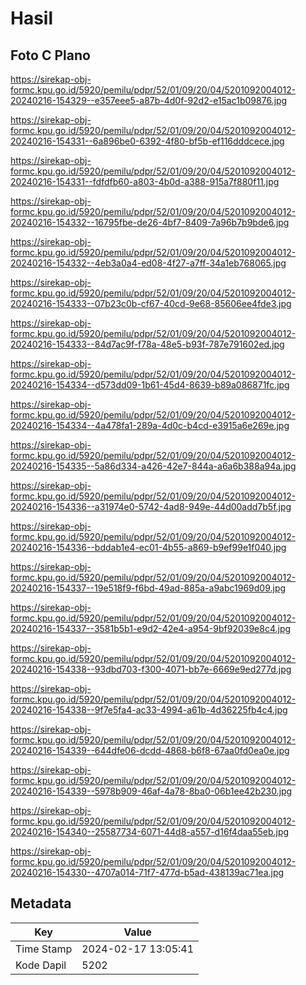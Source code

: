 # Hasil

## Foto C Plano

https://sirekap-obj-formc.kpu.go.id/5920/pemilu/pdpr/52/01/09/20/04/5201092004012-20240216-154329--e357eee5-a87b-4d0f-92d2-e15ac1b09876.jpg

https://sirekap-obj-formc.kpu.go.id/5920/pemilu/pdpr/52/01/09/20/04/5201092004012-20240216-154331--6a896be0-6392-4f80-bf5b-ef116dddcece.jpg

https://sirekap-obj-formc.kpu.go.id/5920/pemilu/pdpr/52/01/09/20/04/5201092004012-20240216-154331--fdfdfb60-a803-4b0d-a388-915a7f880f11.jpg

https://sirekap-obj-formc.kpu.go.id/5920/pemilu/pdpr/52/01/09/20/04/5201092004012-20240216-154332--16795fbe-de26-4bf7-8409-7a96b7b9bde6.jpg

https://sirekap-obj-formc.kpu.go.id/5920/pemilu/pdpr/52/01/09/20/04/5201092004012-20240216-154332--4eb3a0a4-ed08-4f27-a7ff-34a1eb768065.jpg

https://sirekap-obj-formc.kpu.go.id/5920/pemilu/pdpr/52/01/09/20/04/5201092004012-20240216-154333--07b23c0b-cf67-40cd-9e68-85606ee4fde3.jpg

https://sirekap-obj-formc.kpu.go.id/5920/pemilu/pdpr/52/01/09/20/04/5201092004012-20240216-154333--84d7ac9f-f78a-48e5-b93f-787e791602ed.jpg

https://sirekap-obj-formc.kpu.go.id/5920/pemilu/pdpr/52/01/09/20/04/5201092004012-20240216-154334--d573dd09-1b61-45d4-8639-b89a086871fc.jpg

https://sirekap-obj-formc.kpu.go.id/5920/pemilu/pdpr/52/01/09/20/04/5201092004012-20240216-154334--4a478fa1-289a-4d0c-b4cd-e3915a6e269e.jpg

https://sirekap-obj-formc.kpu.go.id/5920/pemilu/pdpr/52/01/09/20/04/5201092004012-20240216-154335--5a86d334-a426-42e7-844a-a6a6b388a94a.jpg

https://sirekap-obj-formc.kpu.go.id/5920/pemilu/pdpr/52/01/09/20/04/5201092004012-20240216-154336--a31974e0-5742-4ad8-949e-44d00add7b5f.jpg

https://sirekap-obj-formc.kpu.go.id/5920/pemilu/pdpr/52/01/09/20/04/5201092004012-20240216-154336--bddab1e4-ec01-4b55-a869-b9ef99e1f040.jpg

https://sirekap-obj-formc.kpu.go.id/5920/pemilu/pdpr/52/01/09/20/04/5201092004012-20240216-154337--19e518f9-f6bd-49ad-885a-a9abc1969d09.jpg

https://sirekap-obj-formc.kpu.go.id/5920/pemilu/pdpr/52/01/09/20/04/5201092004012-20240216-154337--3581b5b1-e9d2-42e4-a954-9bf92039e8c4.jpg

https://sirekap-obj-formc.kpu.go.id/5920/pemilu/pdpr/52/01/09/20/04/5201092004012-20240216-154338--93dbd703-f300-4071-bb7e-6669e9ed277d.jpg

https://sirekap-obj-formc.kpu.go.id/5920/pemilu/pdpr/52/01/09/20/04/5201092004012-20240216-154338--9f7e5fa4-ac33-4994-a61b-4d36225fb4c4.jpg

https://sirekap-obj-formc.kpu.go.id/5920/pemilu/pdpr/52/01/09/20/04/5201092004012-20240216-154339--644dfe06-dcdd-4868-b6f8-67aa0fd0ea0e.jpg

https://sirekap-obj-formc.kpu.go.id/5920/pemilu/pdpr/52/01/09/20/04/5201092004012-20240216-154339--5978b909-46af-4a78-8ba0-06b1ee42b230.jpg

https://sirekap-obj-formc.kpu.go.id/5920/pemilu/pdpr/52/01/09/20/04/5201092004012-20240216-154340--25587734-6071-44d8-a557-d16f4daa55eb.jpg

https://sirekap-obj-formc.kpu.go.id/5920/pemilu/pdpr/52/01/09/20/04/5201092004012-20240216-154330--4707a014-71f7-477d-b5ad-438139ac71ea.jpg


## Metadata

| Key        | Value               |
| ---------- | ------------------- |
| Time Stamp | 2024-02-17 13:05:41 |
| Kode Dapil | 5202                |



